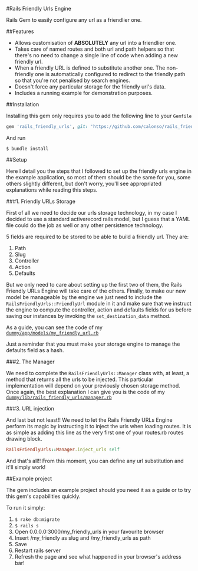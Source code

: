 #Rails Friendly Urls Engine


Rails Gem to easily configure any url as a friendlier one.

##Features

* Allows customisation of **ABSOLUTELY** any url into a friendlier one.
* Takes care of named routes and both url and path helpers so that there's no need to change a single line of code when adding a new friendly url.
* When a friendly URL is defined to substitute another one. The non-friendly one is automatically configured to redirect to the friendly path so that you're not penalised by search engines.
* Doesn't force any particular storage for the friendly url's data.
* Includes a running example for demonstration purposes.

##Installation

Installing this gem only requires you to add the following line to your `Gemfile`

```ruby
gem 'rails_friendly_urls', git: 'https://github.com/calonso/rails_friendly_urls', branch: 'rails3'
```

And run

```
$ bundle install
```

##Setup

Here I detail you the steps that I followed to set up the friendly urls engine in the example application, so most of them should be the same for you, some others slightly different, but don't worry, you'll see appropriated explanations while reading this steps.

###1. Friendly URLs Storage 

First of all we need to decide our urls storage technology, in my case I decided to use a standard activerecord rails model, but I guess that a YAML file could do the job as well or any other persistence technology.

5 fields are required to be stored to be able to build a friendly url. They are:

1. Path
2. Slug
3. Controller
4. Action
5. Defaults

But we only need to care about setting up the first two of them, the Rails Friendly URLs Engine will take care of the others. Finally, to make our new model be manageable by the engine we just need to include the `RailsFriendlyUrls::FriendlyUrl` module in it and make sure that we instruct the engine to compute the controller, action and defaults fields for us before saving our instances by invoking the `set_destination_data` method.

As a guide, you can see the code of my [`dummy/app/models/my_friendly_url.rb`](https://github.com/calonso/rails_friendly_urls/blob/rails3/dummy/app/models/my_friendly_url.rb "my_friendly_url.rb")

Just a reminder that you must make your storage engine to manage the defaults field as a hash.

###2. The Manager

We need to complete the `RailsFriendlyUrls::Manager` class with, at least, a method that returns all the urls to be injected. This particular implementation will depend on your previously chosen storage method. Once again, the best explanation I can give you is the code of my [`dummy/lib/rails_friendly_urls/manager.rb`](https://github.com/calonso/rails_friendly_urls/blob/rails3/dummy/lib/rails_friendly_urls/manager.rb "manager.rb")

###3. URL injection

And last but not least!! We need to let the Rails Friendly URLs Engine perform its magic by instructing it to inject the urls when loading routes. It is as simple as adding this line as the very first one of your routes.rb routes drawing block.

```ruby
RailsFriendlyUrls::Manager.inject_urls self
```

And that's all!! From this moment, you can define any url substitution and it'll simply work!

##Example project

The gem includes an example project should you need it as a guide or to try this gem's capabilities quickly.

To run it simply:

1. `$ rake db:migrate`
2. `$ rails s`
3. Open 0.0.0.0:3000/my_friendly_urls in your favourite browser
4. Insert /my_friendly as slug and /my_friendly_urls as path
5. Save
6. Restart rails server
7. Refresh the page and see what happened in your browser's address bar!
